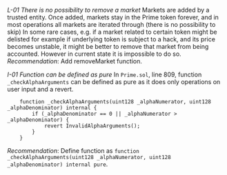 *L-01 There is no possibility to remove a market*
Markets are added by a trusted entity. Once added, markets stay in the Prime token forever, and in most operations all markets are iterated through (there is no possibility to skip)
In some rare cases, e.g. if a market related to certain token might be delisted for example if underlying token is subject to a hack, and its price becomes unstable, it might be better to remove that market from being accounted. However in current state it is impossible to do so.
*Recommendation*: Add removeMarket function.

*I-01 Function can be defined as pure*
In `Prime.sol`, line 809, function `_checkAlphaArguments` can be defined as pure as it does only operations on user input and a revert. 

```solidity
    function _checkAlphaArguments(uint128 _alphaNumerator, uint128 _alphaDenominator) internal {
        if (_alphaDenominator == 0 || _alphaNumerator > _alphaDenominator) {
            revert InvalidAlphaArguments();
        }
    }
```

*Recommendation*: Define function as `function _checkAlphaArguments(uint128 _alphaNumerator, uint128 _alphaDenominator) internal pure`.